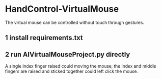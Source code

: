 # HandControl-VirtualMouse
The virtual mouse can be controlled without touch through gestures.
## 1 install requirements.txt
## 2 run AIVirtualMouseProject.py directly
A single index finger raised could moving the mouse; the index and middle fingers are raised and sticked together could left click the mouse. 
